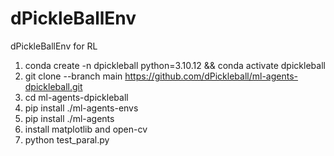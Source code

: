 # dPickleBallEnv
dPickleBallEnv for RL

1) conda create -n dpickleball python=3.10.12 && conda activate dpickleball
2) git clone --branch main https://github.com/dPickleball/ml-agents-dpickleball.git
3) cd ml-agents-dpickleball
4) pip install ./ml-agents-envs
5) pip install ./ml-agents
6) install matplotlib and open-cv
7) python test_paral.py
